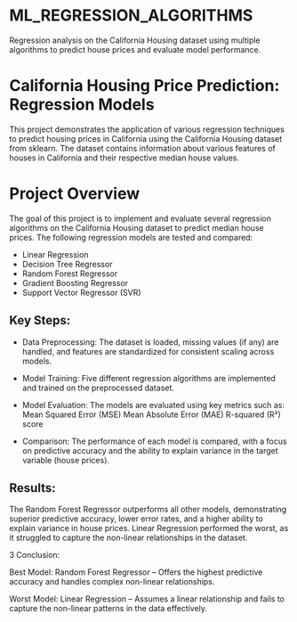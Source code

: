 # ML_REGRESSION_ALGORITHMS
Regression analysis on the California Housing dataset using multiple algorithms to predict house prices and evaluate model performance.

# California Housing Price Prediction: Regression Models

This project demonstrates the application of various regression techniques to predict housing prices in California using the California Housing dataset from sklearn. The dataset contains information about various features of houses in California and their respective median house values.

# Project Overview

The goal of this project is to implement and evaluate several regression algorithms on the California Housing dataset to predict median house prices. The following regression models are tested and compared:

  * Linear Regression
  * Decision Tree Regressor
  * Random Forest Regressor
  * Gradient Boosting Regressor
  * Support Vector Regressor (SVR)
    
## Key Steps:

  * Data Preprocessing: The dataset is loaded, missing values (if any) are handled, and features are standardized for consistent scaling across models.
  * Model Training: Five different regression algorithms are implemented and trained on the preprocessed dataset.
  * Model Evaluation: The models are evaluated using key metrics such as:
        Mean Squared Error (MSE)
        Mean Absolute Error (MAE)
        R-squared (R²) score
    
  * Comparison: The performance of each model is compared, with a focus on predictive accuracy and the ability to explain variance in the target variable (house prices).
    
## Results:

The Random Forest Regressor outperforms all other models, demonstrating superior predictive accuracy, lower error rates, and a higher ability to explain variance in house prices. Linear Regression performed the worst, as it struggled to capture the non-linear relationships in the dataset.

3 Conclusion:

Best Model: Random Forest Regressor – Offers the highest predictive accuracy and handles complex non-linear relationships.

Worst Model: Linear Regression – Assumes a linear relationship and fails to capture the non-linear patterns in the data effectively.
